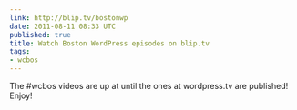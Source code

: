 ```yaml
---
link: http://blip.tv/bostonwp
date: 2011-08-11 08:33 UTC
published: true
title: Watch Boston WordPress episodes on blip.tv
tags:
- wcbos
---
```


The #wcbos videos are up at  until the ones at wordpress.tv are published! Enjoy!
